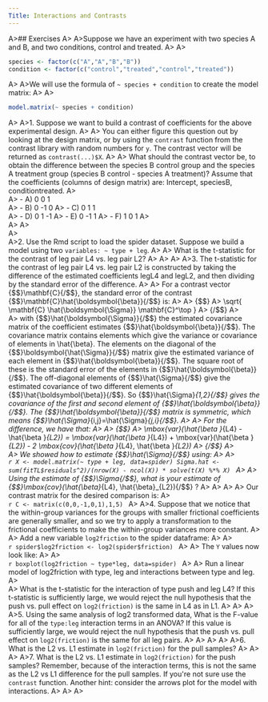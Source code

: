 ```yaml
---
Title: Interactions and Contrasts
---
```


A>## Exercises
A>
A>Suppose we have an experiment with two species A and B, and two conditions, control and treated.
A>
A>
```r
species <- factor(c("A","A","B","B"))
condition <- factor(c("control","treated","control","treated"))
```
A>
A>We will use the formula of `~ species + condition` to create the model matrix:
A>
A>
```r
model.matrix(~ species + condition)
```
A>
A>1. Suppose we want to build a contrast of coefficients for the above experimental design.
A>
A>    You can either figure this question out by looking at the design matrix, or by using the `contrast` function from the contrast library with random numbers for `y`. The contrast vector will be returned as `contrast(...)$X`.
A>
A>    What should the contrast vector be, to obtain the difference between the species B control group and the species A treatment group (species B control - species A treatment)? Assume that the coefficients (columns of design matrix) are: Intercept, speciesB, conditiontreated.
A>    
A>    - A) 0 0 1  
A>    - B) 0 -1 0 
A>    - C) 0 1 1  
A>    - D) 0 1 -1
A>    - E) 0 -1 1
A>    - F) 1 0 1
A>    
A>
A>   
A>   
A>2. Use the Rmd script to load the spider dataset. Suppose we build a model using two `variables: ~ type + leg`.
A>
A>    What is the t-statistic for the contrast of leg pair L4 vs. leg pair L2?
A>
A>
A>
A>3. The t-statistic for the contrast of leg pair L4 vs. leg pair L2 is constructed by taking the difference of the estimated coefficients legL4 and legL2, and then dividing by the standard error of the difference.
A>
A>    For a contrast vector {$$}\mathbf{C}{/$$}, the standard error of the contrast {$$}\mathbf{C}\hat{\boldsymbol{\beta}}{/$$} is:
A> 
A>    {$$}
A>    \sqrt{ \mathbf{C} \hat{\boldsymbol{\Sigma}} \mathbf{C}^\top }
A>    {/$$}
A>    
A>    with {$$}\hat{\boldsymbol{\Sigma}}{/$$} the estimated covariance matrix of the coefficient estimates {$$}\hat{\boldsymbol{\beta}}{/$$}. The covariance matrix contains elements which give the variance or covariance of elements in \hat{\beta}. The elements on the diagonal of the {$$}\boldsymbol{\hat{\Sigma}}{/$$} matrix give the estimated variance of each element in {$$}\hat{\boldsymbol{\beta}}{/$$}. The square root of these is the standard error of the elements in {$$}\hat{\boldsymbol{\beta}}{/$$}. The off-diagonal elements of {$$}\hat{\Sigma}{/$$} give the estimated covariance of two different elements of {$$}\hat{\boldsymbol{\beta}}{/$$}. So {$$}\hat{\Sigma}_{1,2}{/$$} gives the covariance of the first and second element of {$$}\hat{\boldsymbol{\beta}}{/$$}. The {$$}\hat{\boldsymbol{\beta}}{/$$} matrix is symmetric, which means {$$}\hat{\Sigma}_{i,j}=\hat{\Sigma}_{j,i}{/$$}.
A>
A>    For the difference, we have that:
A>
A>    {$$}
A>    \mbox{var}(\hat{\beta }_{L4} - \hat{\beta }_{L2}) = \mbox{var}(\hat{\beta }_{L4}) + \mbox{var}(\hat{\beta }_{L2}) - 2 \mbox{cov}(\hat{\beta }_{L4}, \hat{\beta }_{L2})
A>    {/$$}
A>    
A>    We showed how to estimate {$$}\hat{\Sigma}{/$$} using:
A>
A>    
    ```r
    X <- model.matrix(~ type + leg, data=spider)
    Sigma.hat <- sum(fitTL$residuals^2)/(nrow(X) - ncol(X)) * solve(t(X) %*% X)
    ```
A>
A>    Using the estimate of {$$}\Sigma{/$$}, what is your estimate of  {$$}\mbox{cov}(\hat{\beta}_{L4}, \hat{\beta}_{L2}){/$$} ?
A>
A>
A>
A>    Our contrast matrix for the desired comparison is:
A>    
    ```r
    C <- matrix(c(0,0,-1,0,1),1,5)
    ```
A>
A>4. Suppose that we notice that the within-group variances for the groups with smaller frictional coefficients are generally smaller, and so we try to apply a transformation to the frictional coefficients to make the within-group variances more constant.
A>
A>    Add a new variable `log2friction` to the spider dataframe:
A>
A>    
    ```r
    spider$log2friction <- log2(spider$friction)
    ```
A>
A>    The `Y` values now look like:
A>
A>    
    ```r
    boxplot(log2friction ~ type*leg, data=spider)
    ```
A>
A>    Run a linear model of log2friction with type, leg and interactions between type and leg.
A>    
A>    What is the t-statistic for the interaction of type push and leg L4? If this t-statistic is sufficiently large, we would reject the null hypothesis that the push vs. pull effect on `log2(friction)` is the same in L4 as in L1.
A>
A>
A>
A>5. Using the same analysis of log2 transformed data, What is the F-value for all of the `type:leg` interaction terms in an ANOVA? If this value is sufficiently large, we would reject the null hypothesis that the push vs. pull effect on `log2(friction)` is the same for all leg pairs.
A>
A>
A>
A>
A>6. What is the L2 vs. L1 estimate in `log2(friction)` for the pull samples?
A>
A>
A>
A>7. What is the L2 vs. L1 estimate in `log2(friction)` for the push samples? Remember, because of the interaction terms, this is not the same as the L2 vs L1 difference for the pull samples. If you're not sure use the `contrast` function. Another hint: consider the arrows plot for the model with interactions.
A>
A>
A>   

